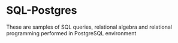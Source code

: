 # SQL-Postgres
These are samples of SQL queries, relational algebra and relational programming performed in PostgreSQL environment
